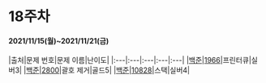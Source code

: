 # 18주차
#### 2021/11/15(월)~2021/11/21(금)

|출처|문제 번호|문제 이름|난이도|
|:---|:---|:---|:---|:---| 
|[백준](https://www.acmicpc.net/)|[1966](https://www.acmicpc.net/problem/1966)|프린터큐|실버3|
|[백준](https://www.acmicpc.net/)|[2800](https://www.acmicpc.net/problem/2800)|괄호 제거|골드5|
|[백준](https://www.acmicpc.net/)|[10828](https://www.acmicpc.net/problem/10828)|스택|실버4|
